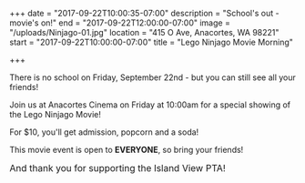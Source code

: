 +++
date = "2017-09-22T10:00:35-07:00"
description = "School's out - movie's on!"
end = "2017-09-22T12:00:00-07:00"
image = "/uploads/Ninjago-01.jpg"
location = "415 O Ave, Anacortes, WA 98221"
start = "2017-09-22T10:00:00-07:00"
title = "Lego Ninjago Movie Morning"

+++


There is no school on Friday, September 22nd - but you can still see all your friends!

Join us at Anacortes Cinema on Friday at 10:00am for a special showing of the Lego Ninjago Movie!

For $10, you'll get admission, popcorn and a soda!

This movie event is open to **EVERYONE**, so bring your friends!

<span style="font-size: 1rem;">And thank you for supporting the Island View PTA!</span>